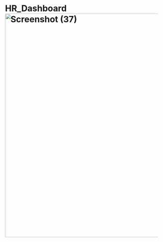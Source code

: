 # HR_Dashboard<img width="1382" height="738" alt="Screenshot (37)" src="https://github.com/user-attachments/assets/e2634b0d-0a94-45b8-a74b-0b367e775eec" />

